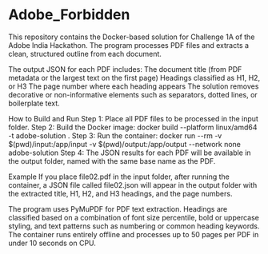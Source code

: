 # Adobe_Forbidden
This repository contains the Docker-based solution for Challenge 1A of the Adobe India Hackathon.
The program processes PDF files and extracts a clean, structured outline from each document.

The output JSON for each PDF includes:
The document title (from PDF metadata or the largest text on the first page)
Headings classified as H1, H2, or H3
The page number where each heading appears
The solution removes decorative or non-informative elements such as separators, dotted lines, or boilerplate text.

How to Build and Run
Step 1: Place all PDF files to be processed in the input folder.
Step 2: Build the Docker image:
docker build --platform linux/amd64 -t adobe-solution .
Step 3: Run the container:
docker run --rm -v $(pwd)/input:/app/input -v $(pwd)/output:/app/output --network none adobe-solution
Step 4: The JSON results for each PDF will be available in the output folder, named with the same base name as the PDF.

Example
If you place file02.pdf in the input folder, after running the container, a JSON file called file02.json will appear in the output folder with the extracted title, H1, H2, and H3 headings, and the page numbers.


The program uses PyMuPDF for PDF text extraction.
Headings are classified based on a combination of font size percentile, bold or uppercase styling, and text patterns such as numbering or common heading keywords.
The container runs entirely offline and processes up to 50 pages per PDF in under 10 seconds on CPU.

